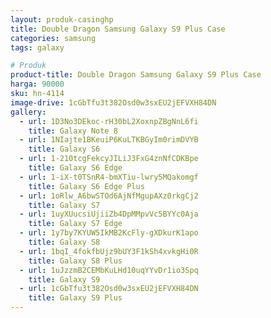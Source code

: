 ```yaml
---
layout: produk-casinghp
title: Double Dragon Samsung Galaxy S9 Plus Case
categories: samsung
tags: galaxy

# Produk
product-title: Double Dragon Samsung Galaxy S9 Plus Case
harga: 90000
sku: hn-4114
image-drive: 1cGbTfu3t382Osd0w3sxEU2jEFVXH84DN
gallery:
  - url: 1D3No3DEkoc-rH30bL2XoxnpZBgNnL6fi
    title: Galaxy Note 8
  - url: 1NIajte1BKeuiP6KuLTKBGyIm0rimDVYB
    title: Galaxy S6
  - url: 1-210tcgFekcyJILiJ3FxG4znNfCDKBpe
    title: Galaxy S6 Edge
  - url: 1-iX-t0TSnR4-bmXTiu-lwry5MQakomgf
    title: Galaxy S6 Edge Plus
  - url: 1oRlw_A6bwSTOd6AjNfMgupAXz0rkgCj2
    title: Galaxy S7
  - url: 1uyXUucsiUjiiZb4DpMMpvVc5BYYc0Aja
    title: Galaxy S7 Edge
  - url: 1y7by7KYUW5IkMB2KcFly-gXDkurK1apo
    title: Galaxy S8
  - url: 1bqI_4fokfbUjz9bUY3F1kSh4xvkgHi0R
    title: Galaxy S8 Plus
  - url: 1uJzzmB2CEMbKuLHd10uqYYvDr1io3Spq
    title: Galaxy S9
  - url: 1cGbTfu3t382Osd0w3sxEU2jEFVXH84DN
    title: Galaxy S9 Plus
---
```

